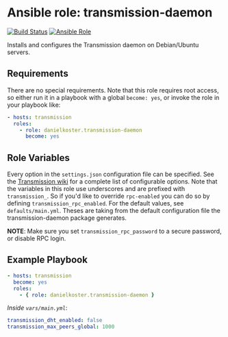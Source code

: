 # Ansible role: transmission-daemon
[![Build Status](https://travis-ci.org/danielkoster/ansible-role-transmission-daemon.svg?branch=master)](https://travis-ci.org/danielkoster/ansible-role-transmission-daemon)
[![Ansible Role](https://img.shields.io/ansible/role/16042.svg)](https://galaxy.ansible.com/danielkoster/transmission-daemon/)

Installs and configures the Transmission daemon on Debian/Ubuntu servers.

## Requirements
There are no special requirements. Note that this role requires root access, so either run it in a playbook with a global `become: yes`, or invoke the role in your playbook like:

```yaml
- hosts: transmission
  roles:
    - role: danielkoster.transmission-daemon
      become: yes
```

## Role Variables
Every option in the `settings.json` configuration file can be specified. See the [Transmission wiki](https://github.com/transmission/transmission/wiki/Editing-Configuration-Files) for a complete list of configurable options. Note that the variables in this role use underscores and are prefixed with `transmission_`. So if you'd like to override `rpc-enabled` you can do so by defining `transmission_rpc_enabled`. For the default values, see `defaults/main.yml`. Theses are taking from the default configuration file the transmission-daemon package generates.

__NOTE__: Make sure you set `transmission_rpc_password` to a secure password, or disable RPC login.

## Example Playbook
```yaml
- hosts: transmission
  become: yes
  roles:
    - { role: danielkoster.transmission-daemon }
```

*Inside `vars/main.yml`*:
```yaml
transmission_dht_enabled: false
transmission_max_peers_global: 1000
```

